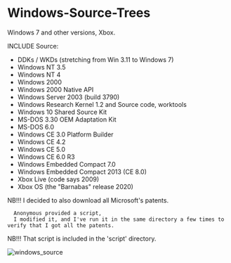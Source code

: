 # Windows-Source-Trees
Windows 7 and other versions, Xbox.

INCLUDE Source:

- DDKs / WKDs (stretching from Win 3.11 to Windows 7)
- Windows NT 3.5
- Windows NT 4
- Windows 2000
- Windows 2000 Native API
- Windows Server 2003 (build 3790)
- Windows Research Kernel 1.2 and Source code, worktools
- Windows 10 Shared Source Kit
- MS-DOS 3.30 OEM Adaptation Kit
- MS-DOS 6.0
- Windows CE 3.0 Platform Builder
- Windows CE 4.2
- Windows CE 5.0
- Windows CE 6.0 R3
- Windows Embedded Compact 7.0
- Windows Embedded Compact 2013 (CE 8.0)
- Xbox Live (code says 2009)
- Xbox OS (the "Barnabas" release 2020)

NB!!! I decided to also download all Microsoft's patents.

      Anonymous provided a script, 
      I modified it, and I've run it in the same directory a few times to verify that I got all the patents. 
      
NB!!! That script is included in the 'script' directory.

![windows_source](https://github.com/user-attachments/assets/227d5159-18de-4c29-898f-1f7005e305c5)
